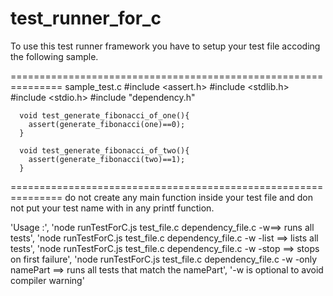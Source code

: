 # test_runner_for_c
To use this test runner framework you have to setup your test file accoding the following sample.

===============================================================
sample_test.c
      #include <assert.h>
      #include <stdlib.h>
      #include <stdio.h>
      #include "dependency.h"
      
      void test_generate_fibonacci_of_one(){
      	assert(generate_fibonacci(one)==0);
      }
      
      void test_generate_fibonacci_of_two(){
      	assert(generate_fibonacci(two)==1);
      }
===============================================================
do not create any main function inside your test file
and don not put your test name with in any printf function.



'Usage :',
        'node runTestForC.js test_file.c dependency_file.c -w==> runs all tests',
        'node runTestForC.js test_file.c dependency_file.c -w -list ==> lists all tests',
        'node runTestForC.js test_file.c dependency_file.c -w -stop ==> stops on first failure',
        'node runTestForC.js test_file.c dependency_file.c -w -only namePart ==> runs all tests that match the namePart',
        '-w is optional to avoid compiler warning'
